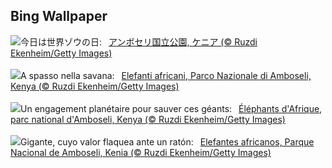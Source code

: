 ## Bing Wallpaper
![](https://www.bing.com/th?id=OHR.ElephantsAmboseli_JA-JP9387144040_UHD.jpg&w=1000)今日は世界ゾウの日:&nbsp;&ensp;[アンボセリ国立公園, ケニア (© Ruzdi Ekenheim/Getty Images)](https://www.bing.com/th?id=OHR.ElephantsAmboseli_JA-JP9387144040_UHD.jpg)
<br><br/>
![](https://www.bing.com/th?id=OHR.ElephantsAmboseli_IT-IT6102111870_UHD.jpg&w=1000)A spasso nella savana:&nbsp;&ensp;[Elefanti africani, Parco Nazionale di Amboseli, Kenya (© Ruzdi Ekenheim/Getty Images)](https://www.bing.com/th?id=OHR.ElephantsAmboseli_IT-IT6102111870_UHD.jpg)
<br><br/>
![](https://www.bing.com/th?id=OHR.ElephantsAmboseli_FR-FR7826915061_UHD.jpg&w=1000)Un engagement planétaire pour sauver ces géants:&nbsp;&ensp;[Éléphants d'Afrique, parc national d'Amboseli, Kenya (© Ruzdi Ekenheim/Getty Images)](https://www.bing.com/th?id=OHR.ElephantsAmboseli_FR-FR7826915061_UHD.jpg)
<br><br/>
![](https://www.bing.com/th?id=OHR.ElephantsAmboseli_ES-ES1712423219_UHD.jpg&w=1000)Gigante, cuyo valor flaquea ante un ratón:&nbsp;&ensp;[Elefantes africanos, Parque Nacional de Amboseli, Kenia (© Ruzdi Ekenheim/Getty Images)](https://www.bing.com/th?id=OHR.ElephantsAmboseli_ES-ES1712423219_UHD.jpg)
<br><br/>
